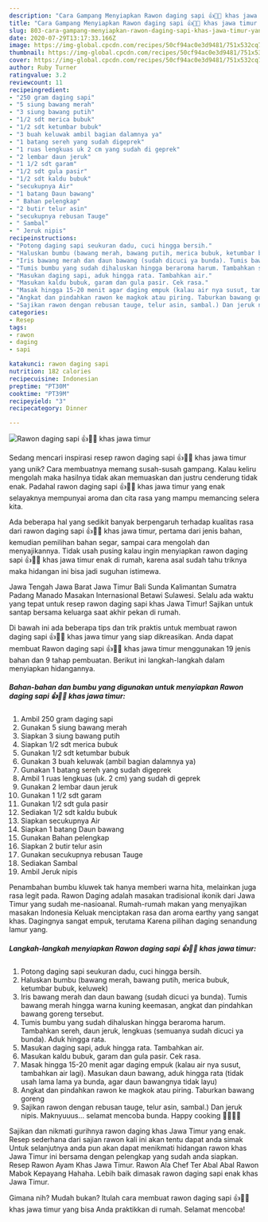 ```yaml
---
description: "Cara Gampang Menyiapkan Rawon daging sapi 👍👩‍🍳 khas jawa timur yang Sempurna"
title: "Cara Gampang Menyiapkan Rawon daging sapi 👍👩‍🍳 khas jawa timur yang Sempurna"
slug: 803-cara-gampang-menyiapkan-rawon-daging-sapi-khas-jawa-timur-yang-sempurna
date: 2020-07-29T13:17:33.166Z
image: https://img-global.cpcdn.com/recipes/50cf94ac0e3d9481/751x532cq70/rawon-daging-sapi-👍👩🍳-khas-jawa-timur-foto-resep-utama.jpg
thumbnail: https://img-global.cpcdn.com/recipes/50cf94ac0e3d9481/751x532cq70/rawon-daging-sapi-👍👩🍳-khas-jawa-timur-foto-resep-utama.jpg
cover: https://img-global.cpcdn.com/recipes/50cf94ac0e3d9481/751x532cq70/rawon-daging-sapi-👍👩🍳-khas-jawa-timur-foto-resep-utama.jpg
author: Ruby Turner
ratingvalue: 3.2
reviewcount: 11
recipeingredient:
- "250 gram daging sapi"
- "5 siung bawang merah"
- "3 siung bawang putih"
- "1/2 sdt merica bubuk"
- "1/2 sdt ketumbar bubuk"
- "3 buah keluwak ambil bagian dalamnya ya"
- "1 batang sereh yang sudah digeprek"
- "1 ruas lengkuas uk 2 cm yang sudah di geprek"
- "2 lembar daun jeruk"
- "1 1/2 sdt garam"
- "1/2 sdt gula pasir"
- "1/2 sdt kaldu bubuk"
- "secukupnya Air"
- "1 batang Daun bawang"
- " Bahan pelengkap"
- "2 butir telur asin"
- "secukupnya rebusan Tauge"
- " Sambal"
- " Jeruk nipis"
recipeinstructions:
- "Potong daging sapi seukuran dadu, cuci hingga bersih."
- "Haluskan bumbu (bawang merah, bawang putih, merica bubuk, ketumbar bubuk, keluwek)"
- "Iris bawang merah dan daun bawang (sudah dicuci ya bunda). Tumis bawang merah hingga warna kuning keemasan, angkat dan pindahkan bawang goreng tersebut."
- "Tumis bumbu yang sudah dihaluskan hingga beraroma harum. Tambahkan sereh, daun jeruk, lengkuas (semuanya sudah dicuci ya bunda). Aduk hingga rata."
- "Masukan daging sapi, aduk hingga rata. Tambahkan air."
- "Masukan kaldu bubuk, garam dan gula pasir. Cek rasa."
- "Masak hingga 15-20 menit agar daging empuk (kalau air nya susut, tambahkan air lagi). Masukan daun bawang, aduk hingga rata (tidak usah lama lama ya bunda, agar daun bawangnya tidak layu)"
- "Angkat dan pindahkan rawon ke magkok atau piring. Taburkan bawang goreng"
- "Sajikan rawon dengan rebusan tauge, telur asin, sambal.) Dan jeruk nipis. Maknyuuus... selamat mencoba bunda. Happy cooking 👩‍🍳👩‍🍳"
categories:
- Resep
tags:
- rawon
- daging
- sapi

katakunci: rawon daging sapi 
nutrition: 182 calories
recipecuisine: Indonesian
preptime: "PT30M"
cooktime: "PT39M"
recipeyield: "3"
recipecategory: Dinner

---
```



![Rawon daging sapi 👍👩‍🍳 khas jawa timur](https://img-global.cpcdn.com/recipes/50cf94ac0e3d9481/751x532cq70/rawon-daging-sapi-👍👩🍳-khas-jawa-timur-foto-resep-utama.jpg)

Sedang mencari inspirasi resep rawon daging sapi 👍👩‍🍳 khas jawa timur yang unik? Cara membuatnya memang susah-susah gampang. Kalau keliru mengolah maka hasilnya tidak akan memuaskan dan justru cenderung tidak enak. Padahal rawon daging sapi 👍👩‍🍳 khas jawa timur yang enak selayaknya mempunyai aroma dan cita rasa yang mampu memancing selera kita.

Ada beberapa hal yang sedikit banyak berpengaruh terhadap kualitas rasa dari rawon daging sapi 👍👩‍🍳 khas jawa timur, pertama dari jenis bahan, kemudian pemilihan bahan segar, sampai cara mengolah dan menyajikannya. Tidak usah pusing kalau ingin menyiapkan rawon daging sapi 👍👩‍🍳 khas jawa timur enak di rumah, karena asal sudah tahu triknya maka hidangan ini bisa jadi suguhan istimewa.

Jawa Tengah Jawa Barat Jawa Timur Bali Sunda Kalimantan Sumatra Padang Manado Masakan Internasional Betawi Sulawesi. Selalu ada waktu yang tepat untuk resep rawon daging sapi khas Jawa Timur! Sajikan untuk santap bersama keluarga saat akhir pekan di rumah.


Di bawah ini ada beberapa tips dan trik praktis untuk membuat rawon daging sapi 👍👩‍🍳 khas jawa timur yang siap dikreasikan. Anda dapat membuat Rawon daging sapi 👍👩‍🍳 khas jawa timur menggunakan 19 jenis bahan dan 9 tahap pembuatan. Berikut ini langkah-langkah dalam menyiapkan hidangannya.

<!--inarticleads1-->

##### Bahan-bahan dan bumbu yang digunakan untuk menyiapkan Rawon daging sapi 👍👩‍🍳 khas jawa timur:

1. Ambil 250 gram daging sapi
1. Gunakan 5 siung bawang merah
1. Siapkan 3 siung bawang putih
1. Siapkan 1/2 sdt merica bubuk
1. Gunakan 1/2 sdt ketumbar bubuk
1. Gunakan 3 buah keluwak (ambil bagian dalamnya ya)
1. Gunakan 1 batang sereh yang sudah digeprek
1. Ambil 1 ruas lengkuas (uk. 2 cm) yang sudah di geprek
1. Gunakan 2 lembar daun jeruk
1. Gunakan 1 1/2 sdt garam
1. Gunakan 1/2 sdt gula pasir
1. Sediakan 1/2 sdt kaldu bubuk
1. Siapkan secukupnya Air
1. Siapkan 1 batang Daun bawang
1. Gunakan  Bahan pelengkap
1. Siapkan 2 butir telur asin
1. Gunakan secukupnya rebusan Tauge
1. Sediakan  Sambal
1. Ambil  Jeruk nipis


Penambahan bumbu kluwek tak hanya memberi warna hita, melainkan juga rasa legit pada. Rawon Daging adalah masakan tradisional ikonik dari Jawa Timur yang sudah me-nasioanal. Rumah-rumah makan yang menyajikan masakan Indonesia Keluak menciptakan rasa dan aroma earthy yang sangat khas. Dagingnya sangat empuk, terutama Karena pilihan daging senandung lamur yang. 

<!--inarticleads2-->

##### Langkah-langkah menyiapkan Rawon daging sapi 👍👩‍🍳 khas jawa timur:

1. Potong daging sapi seukuran dadu, cuci hingga bersih.
1. Haluskan bumbu (bawang merah, bawang putih, merica bubuk, ketumbar bubuk, keluwek)
1. Iris bawang merah dan daun bawang (sudah dicuci ya bunda). Tumis bawang merah hingga warna kuning keemasan, angkat dan pindahkan bawang goreng tersebut.
1. Tumis bumbu yang sudah dihaluskan hingga beraroma harum. Tambahkan sereh, daun jeruk, lengkuas (semuanya sudah dicuci ya bunda). Aduk hingga rata.
1. Masukan daging sapi, aduk hingga rata. Tambahkan air.
1. Masukan kaldu bubuk, garam dan gula pasir. Cek rasa.
1. Masak hingga 15-20 menit agar daging empuk (kalau air nya susut, tambahkan air lagi). Masukan daun bawang, aduk hingga rata (tidak usah lama lama ya bunda, agar daun bawangnya tidak layu)
1. Angkat dan pindahkan rawon ke magkok atau piring. Taburkan bawang goreng
1. Sajikan rawon dengan rebusan tauge, telur asin, sambal.) Dan jeruk nipis. Maknyuuus... selamat mencoba bunda. Happy cooking 👩‍🍳👩‍🍳


Sajikan dan nikmati gurihnya rawon daging khas Jawa Timur yang enak. Resep sederhana dari sajian rawon kali ini akan tentu dapat anda simak Untuk selanjutnya anda pun akan dapat menikmati hidangan rawon khas Jawa Timur ini bersama dengan pelengkap yang sudah anda siapkan. Resep Rawon Ayam Khas Jawa Timur. Rawon Ala Chef Ter Abal Abal Rawon Mabok Kepayang Hahaha. Lebih baik dimasak rawon daging sapi enak khas Jawa Timur. 

Gimana nih? Mudah bukan? Itulah cara membuat rawon daging sapi 👍👩‍🍳 khas jawa timur yang bisa Anda praktikkan di rumah. Selamat mencoba!
